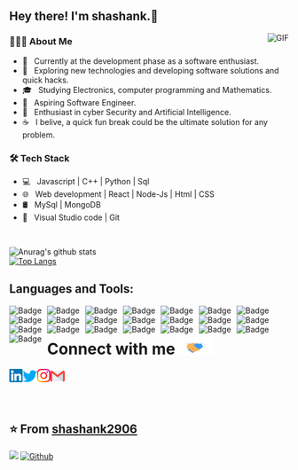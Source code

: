 <h2> Hey there! I'm shashank.👋</h2>

 <img align="right" alt="GIF" src="https://media.giphy.com/media/836HiJc7pgzy8iNXCn/giphy.gif" />

<h3> 👨🏻‍💻 About Me </h3>

- 🔭 &nbsp; Currently at the development phase as a software enthusiast.
- 🤔 &nbsp; Exploring new technologies and developing software solutions and quick hacks.
- 🎓 &nbsp; Studying Electronics, computer programming and Mathematics.
- 💼 &nbsp; Aspiring Software Engineer.
- 🌱 &nbsp; Enthusiast in cyber Security and Artificial Intelligence.
- ☕ &nbsp; I belive, a quick fun break could be the ultimate solution for any problem.

<h3>🛠 Tech Stack</h3>

- 💻 &nbsp; Javascript | C++ | Python | Sql
- 🌐 &nbsp; Web development | React | Node-Js | Html | CSS  
- 🛢 &nbsp; MySql | MongoDB 
- 🔧 &nbsp; Visual Studio code | Git 

<br>

![Anurag's github stats](https://github-readme-stats.vercel.app/api?username=shashank2906&show_icons=true&count_private=true&include_all_commits=true)
<br>
[![Top Langs](https://github-readme-stats.vercel.app/api/top-langs/?username=shashank2906&layout=compact)](https://github.com/anuraghazra/github-readme-stats)

## Languages and Tools:

<img alt="Badge" style="float: left; margin-right: 10px;"  src="https://img.shields.io/badge/C++%20-%23E34F26.svg?&style=for-the-badge&logo=C++5&logoColor=white"/>   <img alt="Badge" style="float: left; margin-right: 10px;"  src="https://img.shields.io/badge/html5%20-%23E34F26.svg?&style=for-the-badge&logo=html5&logoColor=white"/>    <img alt="Badge" style="float: left; margin-right: 10px;"  src="https://img.shields.io/badge/css3%20-%231572B6.svg?&style=for-the-badge&logo=css3&logoColor=white"/>    <img alt="Badge" style="float: left; margin-right: 10px;" src="https://img.shields.io/badge/react%20-%2320232a.svg?&style=for-the-badge&logo=react&logoColor=%2361DAFB"/>   <img alt="Badge" style="float: left; margin-right: 10px;"  src="https://img.shields.io/badge/javascript%20-%23323330.svg?&style=for-the-badge&logo=javascript&logoColor=%23F7DF1E"/>    <img alt="Badge" style="float: left; margin-right: 10px;"  src="https://img.shields.io/badge/node.js%20-%2343853D.svg?&style=for-the-badge&logo=node.js&logoColor=white"/>    <img alt="Badge" style="float: left; margin-right: 10px;"  src="https://img.shields.io/badge/bootstrap%20-%23563D7C.svg?&style=for-the-badge&logo=bootstrap&logoColor=white"/>        <img alt="Badge" style="float: left; margin-right: 10px;"  src ="https://img.shields.io/badge/MongoDB-%234ea94b.svg?&style=for-the-badge&logo=mongodb&logoColor=white"/>    <img alt="Badge" style="float: left; margin-right: 10px;"  src="https://img.shields.io/badge/git%20-%23F05033.svg?&style=for-the-badge&logo=git&logoColor=white"/>  <img alt="Badge" style="float: left; margin-right: 10px;" src="https://img.shields.io/badge/github%20-%23121011.svg?&style=for-the-badge&logo=github&logoColor=white"/>   <img alt="Badge" style="float: left; margin-right: 10px;" src="https://img.shields.io/badge/express%20-%23323330.svg?&style=for-the-badge&logo=express&logoColor=white"/>  <img alt="Badge" style="float: left; margin-right: 10px;" src="https://img.shields.io/badge/JEST%20-%23563D7C.svg?&style=for-the-badge&logo=jest&logoColor=white"/>  <img alt="Badge" style="float: left; margin-right: 10px;" src="https://img.shields.io/badge/markdown%20-%231572B6.svg?&style=for-the-badge&logo=markdown&logoColor=white"/>    <img alt="Badge" style="float: left; margin-right: 10px;" src="https://img.shields.io/badge/next js%20-%23563D7C.svg?&style=for-the-badge&logo=next.js&logoColor=white"/>  <img alt="Badge" style="float: left; margin-right: 10px;" src="https://img.shields.io/badge/postman%20-%2320232a.svg?&style=for-the-badge&logo=postman&logoColor=red"/>  <img alt="Badge" style="float: left; margin-right: 10px;" src="https://img.shields.io/badge/redux%20-%2314354C.svg?&style=for-the-badge&logo=redux&logoColor=white"/>  <img alt="Badge" style="float: left; margin-right: 10px;" src="https://img.shields.io/badge/my sql%20-%23563D7C.svg?&style=for-the-badge&logo=mysql&logoColor=white"/>  <img alt="Badge" style="float: left; margin-right: 10px;" src="https://img.shields.io/badge/sql%20-%231572B6.svg?&style=for-the-badge&logo=Sql&logoColor=white"/>    <img alt="Badge" style="float: left; margin-right: 10px;" src="https://img.shields.io/badge/j query%20-%2314354C.svg?&style=for-the-badge&logo=jquery&logoColor=white"/>   <img alt="Badge" style="float: left; margin-right: 10px;" src="https://img.shields.io/badge/visual studio code%20-%2320232a.svg?&style=for-the-badge&logo=visualstudiocode&logoColor=blue"/>  <img alt="Badge" style="float: left; margin-right: 10px;" src="https://img.shields.io/badge/Styled Components%20-%23E34F26.svg?&style=for-the-badge&logo=styledcomponents&logoColor=white"/>  <img alt="Badge" style="float: left; margin-right: 10px;" src="https://img.shields.io/badge/react testing library%20-%234ea94B.svg?&style=for-the-badge&logo=reacttestinglibrary&logoColor=white"/>

<br>


# Connect with me<img src="https://github.com/SatYu26/SatYu26/blob/master/Assets/Handshake.gif" height="32px">

  <a href="https://www.linkedin.com/in/shashank-rai-818935182/">
    <img align="left" alt="Shashank Rai | Linkedin" width="24px" src="https://github.com/SatYu26/SatYu26/blob/master/Assets/Linkedin.svg" />
  </a> &nbsp;&nbsp;
  <a href="https://twitter.com/2906_shashank">
    <img align="left" alt="Shashank Rai | Twitter" width="26px" src="https://github.com/SatYu26/SatYu26/blob/master/Assets/Twitter.svg" />
  </a> &nbsp;&nbsp;
  <a href="https://www.instagram.com/shashank_2906/">
    <img align="left" alt="Shashank Rai | Instagram" width="24px" src="https://github.com/SatYu26/SatYu26/blob/master/Assets/Instagram.svg" />
  </a> &nbsp;&nbsp;
  <a href="mailto:shashank.rai00331@gmail.com">
    <img align="left" alt="Shashank Rai | Gmail" width="26px" src="https://github.com/SatYu26/SatYu26/blob/master/Assets/Gmail.svg" />
  </a>


<br><br>






## ⭐️ From [shashank2906](https://github.com/shashank2906)
![](https://visitor-badge.laobi.icu/badge?page_id=shashank2906.shashank2906)
[![Github](https://img.shields.io/github/followers/shashank2906?label=Follow&style=social)](https://github.com/shashank2906)
